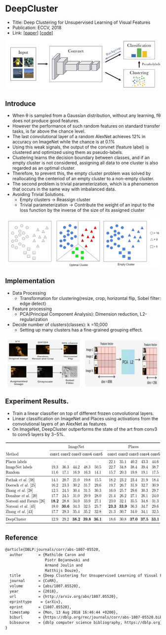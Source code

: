 # DeepCluster
- Title: Deep Clustering for Unsupervised Learning of Visual Features
- Publication: ECCV, 2018
- Link: [[paper](https://arxiv.org/pdf/1807.05520.pdf)] [[code](https://github.com/facebookresearch/deepcluster)]

<img width="600" alt="model" src="./img/deepcluster.png">

## Introduce 
- When θ is sampled from a Gaussian distribution, without any learning, fθ does not produce good features.
- However the performance of such random features on standard transfer tasks, is far above the chance level. 
- The last convolutional layer of a random AlexNet achieves 12% in accuracy on ImageNet while the chance is at 0.1%
- Using this weak signals, the output of the convnet (feature label) is clustered and optimized using them as pseudo-labels.
- Clustering learns the decision boundary between classes, and if an empty cluster is not considered, assigning all data to one cluster is also regarded as an optimal cluster.
- Therefore, to prevent this, the empty cluster problem was solved by reallocating the centeriod of an empty cluster to a non-empty cluster.
- The second problem is trivial parameterization, which is a phenomenon that occurs in the same way with imbalanced data.
- Avoiding Trivial Solutions.
    - Empty clusters → Reassign cluster
    - Trivial parameterization → Contribute the weight of an input to the loss function by the inverse of the size of its assigned cluster

<img width="600" alt="empty_cluster" src="./img/empty_cluster.png"> 

## Implementation
- Data Processing
  - Transformation for clustering(resize, crop, horizontal flip, Sobel filter: edge detect)
- Feature processing
  - PCA(Principal Component Analysis): Dimension reduction, L2-regularization
- Decide number of clusters(classes): k  =10,000
  - Setting up many clusters has a fine-grained grouping effect.
<img width="600" alt="dataprocessing" src="./img/deepcluster_dataprocessing.png"> 

## Experiment Results.
- Train a linear classifier on top of different frozen convolutional layers.
- Linear classification on ImageNet and Places using activations from the convolutional layers of an AlexNet as features.
- On ImageNet, DeepCluster outperforms the state of the art from conv3 to conv5 layers by 3−5%.
<img width="600" alt="experiment" src="./img/deepcluster_experiment.png"> 

## Reference
```tex
@article{DBLP:journals/corr/abs-1807-05520,
  author       = {Mathilde Caron and
                  Piotr Bojanowski and
                  Armand Joulin and
                  Matthijs Douze},
  title        = {Deep Clustering for Unsupervised Learning of Visual Features},
  journal      = {CoRR},
  volume       = {abs/1807.05520},
  year         = {2018},
  url          = {http://arxiv.org/abs/1807.05520},
  eprinttype    = {arXiv},
  eprint       = {1807.05520},
  timestamp    = {Mon, 13 Aug 2018 16:46:44 +0200},
  biburl       = {https://dblp.org/rec/journals/corr/abs-1807-05520.bib},
  bibsource    = {dblp computer science bibliography, https://dblp.org}
}
```
